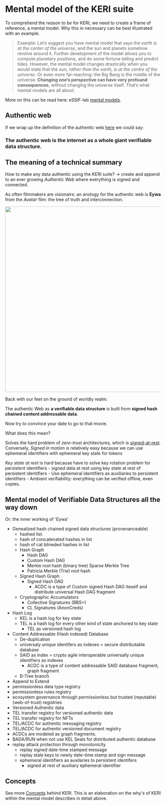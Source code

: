# Mental model of the KERI suite

To comprehend the *reason to be* for KERI, we need to create a frame of reference, a mental model. Why this in necessary can be best illustrated with an example.
> Example:
> Let’s suggest you have mental model that says the *earth is at the center of the universe*, and the sun and planets somehow revolve around it. Further development of the model allows you to compute planetary positions, and do some fortune telling and predict tides.
However, the mental model changes drastically when you would state that the *sun, rather than the earth, is at the centre of the universe*.  Or even more far-reaching: the Big Bang is the middle of the universe. **Changing one’s perspective can have very profound consequences**, without changing the universe itself. That’s what mental models are all about.

More on this can be read here: eSSIF-lab [mental models](https://essif-lab.github.io/framework/docs/terms/pattern).

## Authentic web
If we wrap up the definition of the authentic web [here](https://github.com/trustoverip/acdc/wiki/authentic-web) we could say:

### The authentic web is the internet as a whole giant verifiable data structure.

## The meaning of a technical summary

How to make any data authentic using the KERI suite? -> create and append to an ever growing _Authentic Web_ where everything is signed and connected. 

As often filmmakers are visionairs: an anology for the authentic web is **Eywa** from the *Avatar* film: the tree of truth and interconnection.

<img src="https://hackmd.io/_uploads/BkZxirnXj.png)" width="600">

Back with our feet on the ground of worldly realm:

The authentic Web as **a verifiable data structure** is built from **signed hash chained content addressable data**.

Now try to convince your date to go to that movie.

What does this mean?

Solves the hard problem of *zero-trust* architectures, which is [signed-at-rest](https://github.com/trustoverip/acdc/wiki/authentic-web). Conversely, _Signed in motion_ is relatively easy because we can use ephemeral identifiers with ephemeral key state for tokens

*Key state at rest* is hard because have to solve key rotation problem for persistent identifiers
            - signed data at rest using key state at rest of persistent identifiers
                - Use ephemeral identifiers as auxiliaries to persistent identifiers
                - Ambient verifiability:  everything can be verified offline, even copies.


## Mental model of Verifiable Data Structures all the way down

Or: the inner working of 'Eywa'

- Genealized hash chained signed data structures (provenanceable)
    - hashed list. 
    - hash of concatenated hashes in list
    - hash of cat blineded hashes in list
    - Hash Graph
        - Hash DAG
        - Custom Hash DAG
        - Merkle root hash (binary tree) Sparse Merkle Tree
        - Patricia Merkle (Trie) root hash 
    - Signed Hash Graph
        - Signed Hash DAG
            - ACDC is a type of Custom signed Hash DAG iteself and distribute universal Hash DAG fragment
    - Cryptographic Accumulators
        - Collective Signatures (BBS+)
        - CL Signatures (AnonCreds)
- Hash Log
    - KEL is a hash log for key state
    - TEL is a hash log for every other kind of state anchored to key state
        - TEL as versioned hash log
- Content Addressable (Hash indexed) Database
    - De-duplication
    - universaly unique identifers as indexes = secure distributable database 
    - SAID as index = crypto agile interoperable universally unique identifiers as indexes
        - ACDC is a type of content addressable SAID database fragment, graph fragment
    - B-Tree branch 
- Append to Extend
- permissionless data type registry
- permissionless rules registry
- ecosystem governance through permissionless but trusted (reputable) (web-of-trust)  registries
- Versioned Authentic data
- TEL transfer registry for versioned authentic data
- TEL transfer registry for NFTs
- TEL/ACDC for authentic messaging registry
- TEL/ACDC for authentic versioned document registry
- ACDCs are modeled as graph fragments.
- BADA/RUN when not use KEL Seals for distributed authentic database
- replay attack protection through monotonicity
    - replay signed date-time stamped message 
    - replay stale keys to newly date-time stamp and sign message
    - ephemeral identifiers as auxilaries to persistent identifers
        - signed at rest of auxiliary ephemeral identifier

## Concepts
See more [Concepts](https://github.com/WebOfTrust/WOT-terms/blob/main/concepts.md) behind KERI. This is an elaboration on the why's of KERI within the mental model describes in detail above.